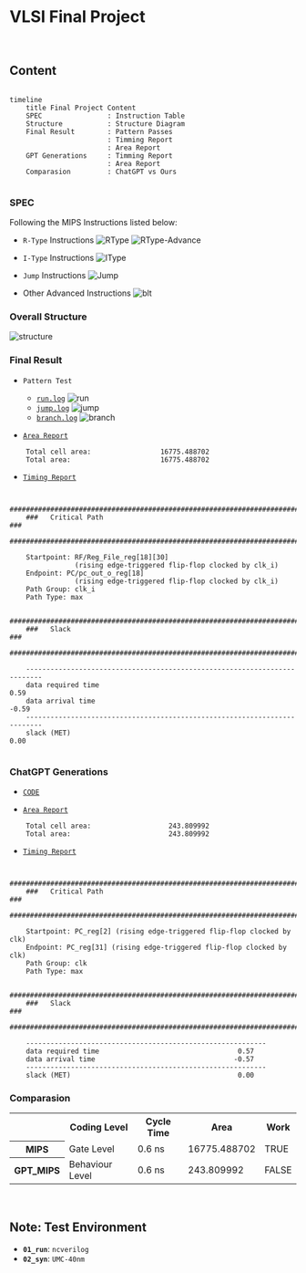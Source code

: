 # VLSI Final Project

</br>

## Content

```mermaid

timeline
    title Final Project Content
    SPEC                : Instruction Table
    Structure           : Structure Diagram
    Final Result        : Pattern Passes
                        : Timming Report
                        : Area Report
    GPT Generations     : Timming Report
                        : Area Report
    Comparasion         : ChatGPT vs Ours


```

### **SPEC**

Following the MIPS Instructions listed below: 
- `R-Type` Instructions
![RType](SPEC/Instruction/RType.png)
![RType-Advance](SPEC/Instruction/RType-Advance.png)

- `I-Type` Instructions
![IType](SPEC/Instruction/IType.png)

- `Jump` Instructions
![Jump](SPEC/Instruction/Jump.png)

- Other Advanced Instructions
![blt](SPEC/Instruction/others.png)


### **Overall Structure**

![structure](SPEC/Structure/Structure.png)


### **Final Result**

- `Pattern Test`
    - [`run.log`](REPORT/MIPS/01_RTL/run.log)
    ![run](REPORT/MIPS/01_RTL/run.png)
    - [`jump.log`](REPORT/MIPS/01_RTL/jump.log)
    ![jump](REPORT/MIPS/01_RTL/jump.png)
    - [`branch.log`](REPORT/MIPS/01_RTL/branch.log)
    ![branch](REPORT/MIPS/01_RTL/branch.png)


- [`Area Report`](REPORT/MIPS/02_SYN/MIPS.area)

```shell!
    Total cell area:                 16775.488702
    Total area:                      16775.488702
```

- [`Timing Report`](REPORT/MIPS/02_SYN/MIPS.timing)

```shell!

    ##########################################################################
    ###   Critical Path                                                    ###
    ##########################################################################
    
    Startpoint: RF/Reg_File_reg[18][30] 
                (rising edge-triggered flip-flop clocked by clk_i)
    Endpoint: PC/pc_out_o_reg[18]
                (rising edge-triggered flip-flop clocked by clk_i)
    Path Group: clk_i
    Path Type: max

    ##########################################################################
    ###   Slack                                                            ###
    ##########################################################################
    
    --------------------------------------------------------------------------
    data required time                                                 0.59
    data arrival time                                                 -0.59
    --------------------------------------------------------------------------
    slack (MET)                                                        0.00
    
```

### **ChatGPT Generations**
- [`CODE`](GPT_MIPS)


- [`Area Report`](REPORT/GPT_MIPS/02_SYN/GPT_MIPS.area)

```shell!
    Total cell area:                   243.809992
    Total area:                        243.809992
```

- [`Timing Report`](REPORT/GPT_MIPS/02_SYN/GPT_MIPS.timing)

```shell!

    ##########################################################################
    ###   Critical Path                                                    ###
    ##########################################################################
    
    Startpoint: PC_reg[2] (rising edge-triggered flip-flop clocked by clk)
    Endpoint: PC_reg[31] (rising edge-triggered flip-flop clocked by clk)
    Path Group: clk
    Path Type: max

    ##########################################################################
    ###   Slack                                                            ###
    ##########################################################################
    
    -----------------------------------------------------------
    data required time                                  0.57
    data arrival time                                  -0.57
    -----------------------------------------------------------
    slack (MET)                                         0.00  

```



### **Comparasion**

<table>
    <tr>
        <th>                    </th>
        <th> Coding Level       </th>
        <th> Cycle Time         </th>
        <th> Area               </th>
        <th> Work               </th>
    </tr>
    <tr>
        <th> MIPS               </th>
        <td> Gate Level         </td>
        <td> 0.6 ns             </td>
        <td> 16775.488702       </td>
        <td> TRUE               </td>
    </tr>
    <tr>
        <th> GPT_MIPS           </th>
        <td> Behaviour Level    </td>
        <td> 0.6 ns             </td>
        <td> 243.809992         </td>
        <td> FALSE              </td>
    </tr>
</table>


</br>


## Note: Test Environment

- **`01_run`**: ```ncverilog```
- **`02_syn`**: ```UMC-40nm```









